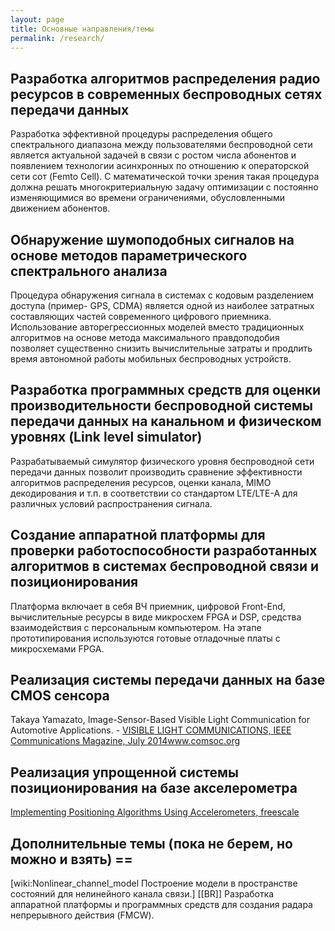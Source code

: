 ```yaml
---
layout: page
title: Основные направления/темы
permalink: /research/
---
```


## Разработка алгоритмов распределения радио ресурсов в современных беспроводных сетях передачи данных 
Разработка эффективной процедуры распределения общего спектрального диапазона между пользователями беспроводной сети является актуальной задачей в связи с ростом числа абонентов и появлением технологии асинхронных по отношению к операторской сети  сот (Femto Cell). С математической точки зрения такая процедура должна решать многокритериальную задачу оптимизации с постоянно изменяющимися во времени ограничениями, обусловленными движением абонентов.

## Обнаружение шумоподобных сигналов на основе методов параметрического спектрального анализа 
Процедура обнаружения сигнала в системах с кодовым разделением доступа (пример- GPS, CDMA) является одной из наиболее затратных составляющих частей современного цифрового приемника. Использование авторегрессионных моделей вместо традиционных алгоритмов на основе метода максимального правдоподобия позволяет существенно снизить вычислительные затраты и продлить время автономной работы мобильных беспроводных устройств.

## Разработка программных средств для оценки производительности беспроводной системы передачи данных на канальном и физическом уровнях (Link level simulator) 
Разрабатываемый симулятор физического уровня беспроводной сети передачи данных позволит производить сравнение эффективности алгоритмов распределения ресурсов, оценки канала, MIMO декодирования и т.п. в соответствии со стандартом LTE/LTE-A для различных условий распространения сигнала.

## Создание аппаратной платформы для проверки работоспособности разработанных алгоритмов в системах беспроводной связи и позиционирования 
Платформа включает в себя ВЧ приемник, цифровой Front-End, вычислительные ресурсы в виде микросхем FPGA и DSP, средства взаимодействия с персональным компьютером. На этапе прототипирования используются готовые отладочные платы с микросхемами FPGA.

## Реализация системы передачи данных на базе CMOS сенсора
Takaya Yamazato, Image-Sensor-Based Visible Light Communication for Automotive Applications. - [VISIBLE LIGHT COMMUNICATIONS, IEEE Communications Magazine, July 2014]( http://www.comsoc.org/files/Publications/Tech%20Focus/2015/auto/1.pdf)www.comsoc.org

## Реализация упрощенной системы позиционирования на базе акселерометра
[Implementing Positioning Algorithms Using
Accelerometers, freescale](http://cache.freescale.com/files/sensors/doc/app_note/AN3397.pdf?fsrch=1&sr=2)

## Дополнительные темы (пока не берем, но можно и взять) ==
[wiki:Nonlinear_channel_model Построение модели в пространстве состояний для нелинейного канала связи.] [[BR]]
Разработка аппаратной платформы и программных средств для создания радара непрерывного действия (FMCW).